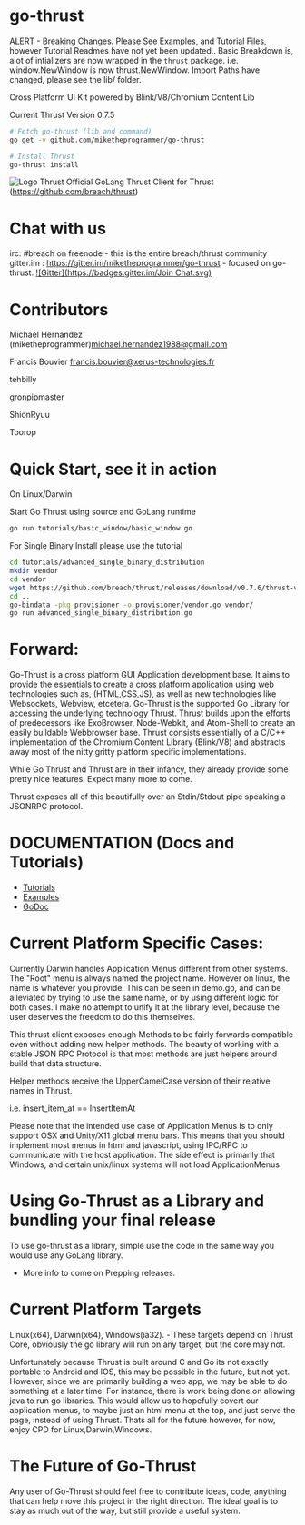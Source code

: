 go-thrust
=========

ALERT - Breaking Changes.
Please See Examples, and Tutorial Files, however Tutorial Readmes have not yet been updated..
Basic Breakdown is, alot of intializers are now wrapped in the `thrust` package.
i.e. window.NewWindow is now thrust.NewWindow.
Import Paths have changed, please see the lib/ folder.

Cross Platform UI Kit powered by Blink/V8/Chromium Content Lib

Current Thrust Version 0.7.5

```bash
# Fetch go-thrust (lib and command)
go get -v github.com/miketheprogrammer/go-thrust

# Install Thrust
go-thrust install
```

![Logo Thrust](http://i.imgur.com/DwFKI0J.png)
Official GoLang Thrust Client for Thrust (https://github.com/breach/thrust)

Chat with us
==================
irc: #breach on freenode - this is the entire breach/thrust community
gitter.im : https://gitter.im/miketheprogrammer/go-thrust - focused on go-thrust.
[![Gitter](https://badges.gitter.im/Join Chat.svg)](https://gitter.im/miketheprogrammer/go-thrust?utm_source=badge&utm_medium=badge&utm_campaign=pr-badge&utm_content=badge)

Contributors
===================
Michael Hernandez (miketheprogrammer)<michael.hernandez1988@gmail.com>

Francis Bouvier <francis.bouvier@xerus-technologies.fr>

tehbilly

gronpipmaster

ShionRyuu

Toorop

Quick Start, see it in action
==================
On Linux/Darwin

Start Go Thrust using source and GoLang runtime
```bash
go run tutorials/basic_window/basic_window.go
```

For Single Binary Install please use the tutorial
```bash
cd tutorials/advanced_single_binary_distribution
mkdir vendor
cd vendor
wget https://github.com/breach/thrust/releases/download/v0.7.6/thrust-v0.7.6-darwin-x64.zip
cd ..
go-bindata -pkg provisioner -o provisioner/vendor.go vendor/
go run advanced_single_binary_distribution.go

```

Forward:
==================
Go-Thrust is a cross platform GUI Application development base. It aims to provide the
essentials to create a cross platform application using web technologies such as, (HTML,CSS,JS),
as well as new technologies like Websockets, Webview, etcetera. Go-Thrust is the supported Go Library for accessing the underlying technology Thrust. Thrust builds upon the efforts of predecessors like ExoBrowser, Node-Webkit, and Atom-Shell to create an easily buildable Webbrowser base. Thrust consists essentially of a C/C++ implementation of the Chromium Content Library (Blink/V8) and abstracts away most of the nitty gritty platform specific implementations.

While Go Thrust and Thrust are in their infancy, they already provide some pretty nice features.
Expect many more to come.

Thrust exposes all of this beautifully over an Stdin/Stdout pipe speaking a JSONRPC protocol.

DOCUMENTATION (Docs and Tutorials)
================
* [Tutorials](https://github.com/miketheprogrammer/go-thrust/tree/master/tutorials)
* [Examples](https://github.com/miketheprogrammer/go-thrust/tree/master/examples)
* [GoDoc](http://godoc.org/github.com/miketheprogrammer/go-thrust)


Current Platform Specific Cases:
================
Currently Darwin handles Application Menus different from other systems.
The "Root" menu is always named the project name. However on linux, the name is whatever you provide. This can be seen in demo.go, and can be alleviated by trying to use the same name, or by using different logic for both cases. I make no attempt to unify it at the library level, because the user deserves the freedom to do this themselves.

This thrust client exposes enough Methods to be fairly forwards compatible even without adding new helper methods. The beauty of working with a stable JSON RPC Protocol is that most methods are just helpers around build that data structure.

Helper methods receive the UpperCamelCase version of their relative names in Thrust.

i.e. insert_item_at == InsertItemAt

Please note that the intended use case of Application Menus is to only support
OSX and Unity/X11 global menu bars. This means that you should implement most menus in html and javascript, using IPC/RPC to communicate with the host application. The side effect is primarily that Windows, and certain unix/linux systems will not load ApplicationMenus


Using Go-Thrust as a Library and bundling your final release
==========================
To use go-thrust as a library, simple use the code in the same way you would use any GoLang library.

- More info to come on Prepping releases.

Current Platform Targets
================
Linux(x64), Darwin(x64), Windows(ia32). - These targets depend on Thrust Core, obviously the go library will run on any target, but the core may not.

Unfortunately because Thrust is built around C and Go its not exactly portable to Android and IOS, this may be possible in the future, but not yet. However, since we are primarily building a web app, we may be able to do something at a later time. For instance, there is work being done on allowing java to run go libraries. This would allow us to hopefully covert our application menus, to maybe just an html menu at the top, and just serve the page, instead of using Thrust. Thats all for the future however, for now, enjoy CPD for Linux,Darwin,Windows.


The Future of Go-Thrust
================
Any user of Go-Thrust should feel free to contribute ideas, code, anything that can help move this project in the right direction. The ideal goal is to stay as much out of the way, but still provide a useful system.
```
